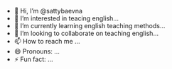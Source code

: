 - 👋 Hi, I’m @sattybaevna
- 👀 I’m interested in teacing english...
- 🌱 I’m currently learning english teaching methods...
- 💞️ I’m looking to collaborate on teaching english...
- 📫 How to reach me ...
- 😄 Pronouns: ...
- ⚡ Fun fact:  ...

<!---
sattybaevna/sattybaevna is a ✨ special ✨ repository because its `README.md` (this file) appears on your GitHub profile.
You can click the Preview link to take a look at your changes.
--->
